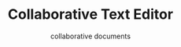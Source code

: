 ---
title: Collaborative Text Editor
subtitle: collaborative documents
thumbnail: assets/img/tools/hedgedoc.jpg
link: https://doc.asknet.community/
---